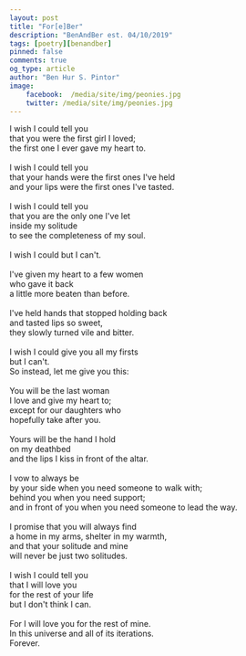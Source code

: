 ```yaml
---
layout: post
title: "For[e]Ber"
description: "BenAndBer est. 04/10/2019"
tags: [poetry][benandber]
pinned: false
comments: true
og_type: article
author: "Ben Hur S. Pintor"
image:
    facebook:  /media/site/img/peonies.jpg
    twitter: /media/site/img/peonies.jpg
---
```


I wish I could tell you <br>
that you were the first girl I loved; <br>
the first one I ever gave my heart to. <br>
<br>
I wish I could tell you <br>
that your hands were the first ones I've held <br>
and your lips were the first ones I've tasted. <br>
<br>
I wish I could tell you <br>
that you are the only one I've let <br>
inside my solitude <br>
to see the completeness of my soul. <br>
<br>
I wish I could but I can't. <br>
<br>
I've given my heart to a few women <br>
who gave it back <br>
a little more beaten than before. <br>
<br>
I've held hands that stopped holding back <br>
and tasted lips so sweet, <br>
they slowly turned vile and bitter. <br>
<br>
I wish I could give you all my firsts <br>
but I can't. <br>
So instead, let me give you this: <br>
<br>
You will be the last woman <br>
I love and give my heart to; <br>
except for our daughters who <br>
hopefully take after you. <br>
<br>
Yours will be the hand I hold <br>
on my deathbed <br>
and the lips I kiss in front of the altar. <br>
<br>
I vow to always be <br>
by your side when you need someone to walk with; <br>
behind you when you need support; <br>
and in front of you when you need someone to lead the way.<br>
<br>
I promise that you will always find <br>
a home in my arms, shelter in my warmth, <br>
and that your solitude and mine <br>
will never be just two solitudes. <br>
<br>
I wish I could tell you <br>
that I will love you <br>
for the rest of your life <br>
but I don't think I can. <br>
<br>
For I will love you for the rest of mine. <br>
In this universe and all of its iterations. <br>
Forever.
